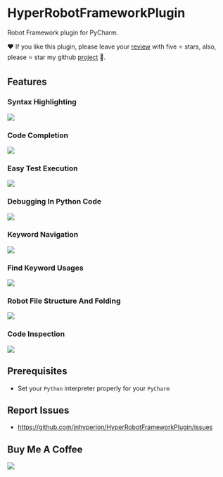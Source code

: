 # HyperRobotFrameworkPlugin
<!-- Plugin description -->
Robot Framework plugin for PyCharm.

❤️ If you like this plugin, please leave your [review](https://plugins.jetbrains.com/plugin/16382-hyper-robotframework-support/reviews/new) with five ⭐ stars, also, please ⭐ star my github [project](https://github.com/jnhyperion/HyperRobotFrameworkPlugin) 🙏.

## Features
### Syntax Highlighting
![](https://raw.githubusercontent.com/jnhyperion/HyperRobotFrameworkPlugin/main/docs/imgs/syntax_highlighting.png)
### Code Completion
![](https://raw.githubusercontent.com/jnhyperion/HyperRobotFrameworkPlugin/main/docs/imgs/auto_suggestion.png)
### Easy Test Execution
![](https://raw.githubusercontent.com/jnhyperion/HyperRobotFrameworkPlugin/main/docs/imgs/cases_execution.png)
### Debugging In Python Code
![](https://raw.githubusercontent.com/jnhyperion/HyperRobotFrameworkPlugin/main/docs/imgs/debug.png)
### Keyword Navigation
![](https://raw.githubusercontent.com/jnhyperion/HyperRobotFrameworkPlugin/main/docs/imgs/keyword_navigation.png)
### Find Keyword Usages
![](https://raw.githubusercontent.com/jnhyperion/HyperRobotFrameworkPlugin/main/docs/imgs/find_keyword_usages.png)
### Robot File Structure And Folding
![](https://raw.githubusercontent.com/jnhyperion/HyperRobotFrameworkPlugin/main/docs/imgs/file_structure_and_folding.png)
### Code Inspection
![](https://raw.githubusercontent.com/jnhyperion/HyperRobotFrameworkPlugin/main/docs/imgs/code_inspection.png)

## Prerequisites
  * Set your `Python` interpreter properly for your `PyCharm`

## Report Issues
  * https://github.com/jnhyperion/HyperRobotFrameworkPlugin/issues

<!-- Plugin description end -->

## Buy Me A Coffee
![](https://raw.githubusercontent.com/jnhyperion/HyperRobotFrameworkPlugin/main/docs/imgs/qr.png)
